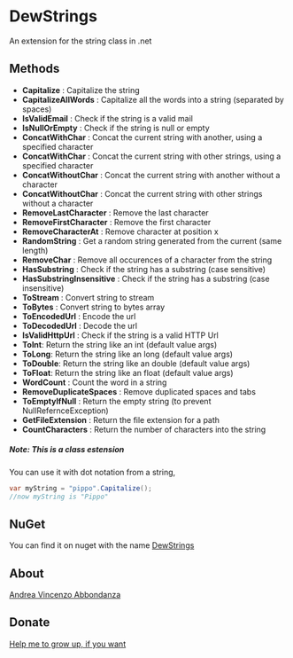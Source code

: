 # DewStrings

An extension for the string class in .net

## Methods

- __Capitalize__ : Capitalize the string
- __CapitalizeAllWords__ : Capitalize all the words into a string (separated by spaces)
- __IsValidEmail__ : Check if the string is a valid mail
- __IsNullOrEmpty__ : Check if the string is null or empty
- __ConcatWithChar__ : Concat the current string with another, using a specified character
- __ConcatWithChar__ : Concat the current string with other strings, using a specified character
- __ConcatWithoutChar__ : Concat the current string with another without a character
- __ConcatWithoutChar__ : Concat the current string with other strings without a character
- __RemoveLastCharacter__ : Remove the last character
- __RemoveFirstCharacter__ : Remove the first character
- __RemoveCharacterAt__ : Remove character at position x
- __RandomString__ : Get a random string generated from the current (same length)
- __RemoveChar__ : Remove all occurences of a character from the string
- __HasSubstring__ : Check if the string has a substring (case sensitive)
- __HasSubstringInsensitive__ : Check if the string has a substring (case insensitive)
- __ToStream__ : Convert string to stream
- __ToBytes__ : Convert string to bytes array
- __ToEncodedUrl__ : Encode the url
- __ToDecodedUrl__ : Decode the url
- __IsValidHttpUrl__ : Check if the string is a valid HTTP Url
- __ToInt__: Return the string like an int (default value args)
- __ToLong__: Return the string like an long (default value args)
- __ToDouble__: Return the string like an double (default value args)
- __ToFloat__: Return the string like an float (default value args)
- __WordCount__ : Count the word in a string
- __RemoveDuplicateSpaces__ : Remove duplicated spaces and tabs
- __ToEmptyIfNull__ : Return the empty string (to prevent NullRefernceException)
- __GetFileExtension__ : Return the file extension for a path
- __CountCharacters__ : Return the number of characters into the string

##### Note: This is a class estension
You can use it with dot notation from a string, 
```c#
var myString = "pippo".Capitalize();
//now myString is "Pippo"
```
## NuGet
You can find it on nuget with the name [DewStrings](https://www.nuget.org/packages/DewStrings)

## About
[Andrea Vincenzo Abbondanza](http://www.andrewdev.eu)

## Donate
[Help me to grow up, if you want](https://payPal.me/andreabbondanza)

